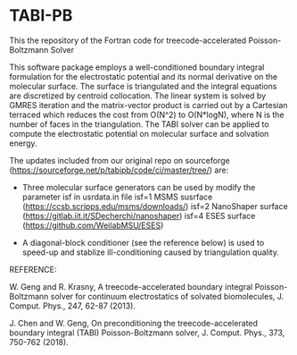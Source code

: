 # TABI-PB
This the repository of the Fortran code for treecode-accelerated Poisson-Boltzmann Solver 

This software package employs a well-conditioned boundary integral formulation for the electrostatic potential and its normal derivative on the molecular surface. The surface is triangulated and the integral equations are discretized by centroid collocation. The linear system is solved by GMRES iteration and the matrix-vector product is carried out by a Cartesian terraced which reduces the cost from O(N^2) to O(N*logN), where N is the number of faces in the triangulation. The TABI solver can be applied to compute the electrostatic potential on molecular surface and solvation energy. 

The updates included from our original repo on sourceforge (https://sourceforge.net/p/tabipb/code/ci/master/tree/) are:

- Three molecular surface generators can be used by modify the parameter isf in usrdata.in file
isf=1 MSMS susrface (https://ccsb.scripps.edu/msms/downloads/) 
isf=2 NanoShaper surface (https://gitlab.iit.it/SDecherchi/nanoshaper)
isf=4 ESES surface (https://github.com/WeilabMSU/ESES)

- A diagonal-block conditioner (see the reference below) is used to speed-up and stablize ill-conditioning caused by triangulation quality.

REFERENCE: 

W. Geng and R. Krasny, A treecode-accelerated boundary integral Poisson-Boltzmann solver for continuum electrostatics of solvated biomolecules, J. Comput. Phys., 247, 62-87 (2013).

J. Chen and W. Geng, On preconditioning the treecode-accelerated boundary integral (TABI) Poisson-Boltzmann solver, J. Comput. Phys., 373, 750-762 (2018).
